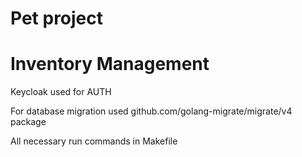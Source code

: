 # Pet project
# Inventory Management

Keycloak used for AUTH

For database migration used github.com/golang-migrate/migrate/v4 package

All necessary run commands in Makefile
